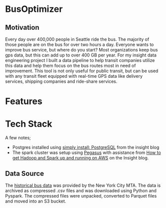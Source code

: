 # BusOptimizer

## Motivation
Every day over 400,000 people in Seattle ride the bus. The majority of those people are on the bus for over two hours a day. Everyone wants to improve bus service, but where do you start? Most organizations keep bus gps data, but this can add up to over 400 GB per year. For my insight data engineering project I built a data pipeline to help transit companies utilize this data and help them focus on the bus routes most in need of improvement. This tool is not only useful for public transit, but can be used with any transit fleet equipped with real-time GPS data like delivery services, shipping companies and ride-share services.

# Features

# Tech Stack

A few notes;
* Postgres installed using [simply install: PostgreSQL](https://blog.insightdatascience.com/simply-install-postgresql-58c1e4ebf252) from the insight blog
* The spark cluster was setup using [Pegasus](https://github.com/InsightDataScience/pegasus) with assistance from [How to get Hadoop and Spark up and running on AWS](
https://blog.insightdatascience.com/how-to-get-hadoop-and-spark-up-and-running-on-aws-7a1b0ab55459) on the Insight blog.

## Data Source

The [historical bus data](http://web.mta.info/developers/MTA-Bus-Time-historical-data.html) was provided by the New York City MTA. The data is archived as compressed .csv files and was downloaded using Python and Pyspark. The compressed files were unpacked, converted to Parquet files and moved into an S3 bucket. 

